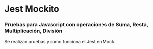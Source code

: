 # Jest Mockito

### Pruebas para Javascript con operaciones de Suma, Resta, Multiplicación, División

Se realizan pruebas y como funciona el Jest en Mock.

